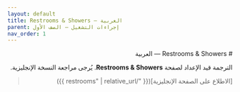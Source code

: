```yaml
---
layout: default
title: Restrooms & Showers — العربية
parent: إجراءات التشغيل — الصف الأول
nav_order: 1
---
```


<div dir="rtl" lang="ar">
# Restrooms & Showers — العربية

الترجمة قيد الإعداد لصفحة **Restrooms & Showers**. يُرجى مراجعة النسخة الإنجليزية.

> [الاطلاع على الصفحة الإنجليزية]({{ "/restrooms" | relative_url }})
</div>
